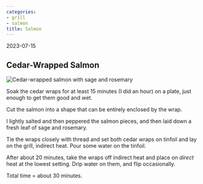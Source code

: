 ```yaml
---
categories:
- grill
- salmon
title: Salmon
---
```


2023-07-15

## Cedar-Wrapped Salmon
![Cedar-wrapped salmon with sage and rosemary](https://onedrive.live.com/embed?resid=8BC6084B92FFA451%21683953&authkey=%21AEg9Q-kYDSgTiKY&width=660&height=999999?no.jpg)

Soak the cedar wraps for at least 15 minutes (I did an hour) on a plate, just enough to get them good and wet.

Cut the salmon into a shape that can be entirely enclosed by the wrap. 

I lightly salted and then peppered the salmon pieces, and then laid down a fresh leaf of sage and rosemary. 

Tie the wraps closely with thread and set both cedar wraps on tinfoil and lay on the grill, indirect heat. Pour some water on the tinfoil.

After about 20 minutes, take the wraps off indirect heat and place on *direct* heat at the lowest setting.  Drip water on them, and flip occasionally.

Total time = about 30 minutes.